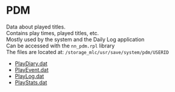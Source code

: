 # PDM
Data about played titles.  
Contains play times, played titles, etc.  
Mostly used by the system and the Daily Log application  
Can be accessed with the `nn_pdm.rpl` library  
The files are located at: `/storage_mlc/usr/save/system/pdm/USERID`  


- [PlayDiary.dat](nand-files/pdm/playdiary)
- [PlayEvent.dat](nand-files/pdm/playevent)
- [PlayLog.dat](nand-files/pdm/playlog)
- [PlayStats.dat](nand-files/pdm/playstats)